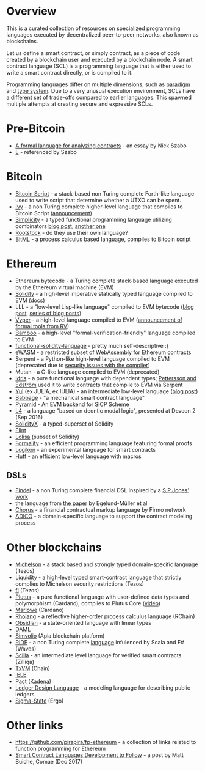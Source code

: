 # Overview

This is a curated collection of resources on specialized programming languages executed by decentralized peer-to-peer networks, also known as blockchains.

Let us define a smart contract, or simply contract, as a piece of code created by a blockchain user and executed by a blockchain node. A smart contract language (SCL) is a programming language that is either used to write a smart contract directly, or is compiled to it.

Programming languages differ on multiple dimensions, such as [paradigm](https://en.wikipedia.org/wiki/Programming_paradigm) and [type system](https://en.wikipedia.org/wiki/Type_system). Due to a very unusual execution environment, SCLs have a different set of trade-offs compared to earlier languages. This spawned multiple attempts at creating secure and expressive SCLs.

# Pre-Bitcoin

* [A formal language for analyzing contracts](http://nakamotoinstitute.org/contract-language/) - an essay by Nick Szabo
* [E](http://www.erights.org/) - referenced by Szabo

# Bitcoin

* [Bitcoin Script](https://en.bitcoin.it/wiki/Script) - a stack-based non Turing complete Forth-like language used to write script that determine whether a UTXO can be spent.
* [Ivy](https://github.com/ivy-lang/ivy-bitcoin) - a non Turing complete higher-level language that compiles to Bitcoin Script ([announcement](https://blog.chain.com/ivy-for-bitcoin-a-smart-contract-language-that-compiles-to-bitcoin-script-bec06377141a))
* [Simplicity](https://blockstream.com/2017/10/30/simplicity.html) - a typed functional programming language utilizing combinators [blog post](https://medium.com/@danrobinson/understanding-simplicity-implementing-a-smart-contract-language-in-30-lines-of-haskell-827521bfeb4d), [another one](https://iohk.io/blog/simplicity-and-michelson/)
* [Rootstock](https://www.rsk.co/) - do they use their own language?
* [BitML](https://eprint.iacr.org/2018/122) - a process calculus based language, compiles to Bitcoin script


# Ethereum

* Ethereum bytecode - a Turing complete stack-based language executed by the Ethereum virtual machine (EVM)
* [Solidity](https://solidity.readthedocs.io/en/develop/) - a high-level imperative statically typed language compiled to EVM ([docs](https://solidity.readthedocs.io/en/develop/))
* LLL - a "low-level Lisp-like language" compiled to EVM bytecode ([blog post](https://media.consensys.net/an-introduction-to-lll-for-ethereum-smart-contract-development-e26e38ea6c23), [series of blog posts](http://blog.syrinx.net/))
* [Vyper](https://github.com/ethereum/vyper) - a high-level language compiled to EVM ([announcement of formal tools from RV](https://runtimeverification.com/blog/?p=617))
* [Bamboo](https://github.com/pirapira/bamboo) - a high-level "formal-verification-friendly" language compiled to EVM
* [functional-solidity-language](https://github.com/raineorshine/functional-solidity-language) - pretty much self-descriptive :)
* [eWASM](https://github.com/ewasm) - a restricted subset of [WebAssembly](http://webassembly.org/) for Ethereum contracts
* Serpent - a Python-like high-level language compiled to EVM (deprecated due to [security issues with the compiler](https://blog.zeppelin.solutions/serpent-compiler-audit-3095d1257929))
* Mutan - a C-like language compiled to EVM (deprecated)
* [Idris](https://www.idris-lang.org/) - a pure functional language with dependent types; [Pettersson and Edström](https://publications.lib.chalmers.se/records/fulltext/234939/234939.pdf) used it to write contracts that compile to EVM via Serpent
* [Yul](https://solidity.readthedocs.io/en/latest/yul.html) (ex JULIA, ex IULIA) - an intermediate low-level language ([blog post](https://medium.com/@chriseth/writing-smart-contracts-in-iulia-2a5ba737c7f1))
* [Babbage](https://medium.com/@chriseth/babbage-a-mechanical-smart-contract-language-5c8329ec5a0e) - "a mechanical smart contract language"
* [Pyramid](https://github.com/MichaelBurge/pyramid-scheme) - An EVM backend for SICP Scheme
* [L4](https://youtu.be/Ufy8oM-Ou90) - a language "based on deontic modal logic", presented at Devcon 2 (Sep 2016)
* [SolidityX](https://solidityx.org/) - a typed-superset of Solidity
* [Flint](https://github.com/flintlang/flint)
* [Lolisa](https://arxiv.org/abs/1803.09885) (subset of Solidity)
* [Formality](https://github.com/MaiaVictor/Formality) - an efficient programming language featuring formal proofs
* [Logikon](https://github.com/logikon-lang/logikon) - an experimental language for smart contracts
* [Huff](https://github.com/AztecProtocol/huff) - an efficient low-level language with macros


## DSLs

* [Findel](https://github.com/cryptolu/findel) - a non Turing complete financial DSL inspired by a [S.P.Jones' work](https://www.microsoft.com/en-us/research/publication/composing-contracts-an-adventure-in-financial-engineering/)
* the language from [the paper](https://link.springer.com/article/10.1007/s12599-017-0507-z) by Egelund-Müller et al
* [Chorus](https://firmo.network/) - a financial contractual markup language by Firmo network
* [ADICO](https://brage.bibsys.no/xmlui/bitstream/handle/11250/2426572/Frantz2016_Smart_Contracts-DSL.pdf?sequence=3&isAllowed=y) - a domain-specific language to support the contract modeling process


# Other blockchains

* [Michelson](http://www.michelson-lang.com/) - a stack based and strongly typed domain-specific language (Tezos)
* [Liquidity](http://www.liquidity-lang.org/) - a high-level typed smart-contract language that strictly complies to Michelson security restrictions (Tezos)
* [fi](https://github.com/TezTech/fi) (Tezos)
* [Plutus](https://github.com/input-output-hk/plutus-prototype) - a pure functional language with user-defined data types and polymorphism (Cardano); compiles to Plutus Core ([video](https://youtu.be/IqA-mI2olFA)) 
* [Marlowe](https://twitter.com/IOHK_Charles/status/963837766957137921) (Cardano)
* [Rholang](https://rholang.rchain.coop/) - a reflective higher-order process calculus language (RChain)
* [Obsidian](https://mcoblenz.github.io/Obsidian/) - a state-oriented language with linear types
* [DAML](http://hub.digitalasset.com/blog/introducing-the-digital-asset-modeling-language-a-powerful-alternative-to-smart-contracts-for-financial-institutions)
* [Simvolio](https://apla.io/) (Apla blockchain platform)
* [RIDE](https://wavesplatform.com/files/docs/white_paper_waves_smart_contracts.pdf) - a non Turing complete [language](https://docs.wavesplatform.com/en/technical-details/ride-language.html) infulenced by Scala and F# (Waves)
* [Scilla](https://scilla-lang.org) - an intermediate level language for verified smart contracts (Zilliqa)
* [TxVM](https://github.com/chain/txvm) (Chain)
* [IELE](https://iohk.io/blog/iele-a-new-virtual-machine-for-the-blockchain)
* [Pact](http://kadena.io/docs/Kadena-PactWhitepaper.pdf) (Kadena)
* [Ledger Design Language](https://eprint.iacr.org/2018/416) - a modeling language for describing public ledgers
* [Sigma-State](https://github.com/ScorexFoundation/sigmastate-interpreter) (Ergo)

# Other links

* https://github.com/pirapira/fp-ethereum - a collection of links related to function programming for Ethereum
* [Smart Contract Languages Development to Follow](https://blog.comae.io/smart-contract-languages-development-to-follow-992e30774b39) - a post by Matt Suiche, Comae (Dec 2017)
